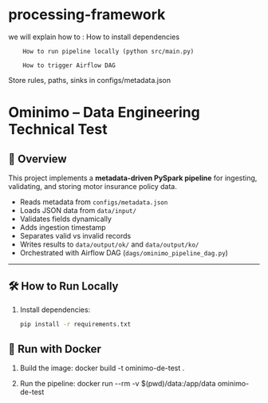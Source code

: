 # processing-framework
we will explain how to : 
        How to install dependencies

        How to run pipeline locally (python src/main.py)

        How to trigger Airflow DAG
Store rules, paths, sinks in configs/metadata.json
# Ominimo – Data Engineering Technical Test

## 🚀 Overview
This project implements a **metadata-driven PySpark pipeline** for ingesting, validating, and storing motor insurance policy data.

- Reads metadata from `configs/metadata.json`
- Loads JSON data from `data/input/`
- Validates fields dynamically
- Adds ingestion timestamp
- Separates valid vs invalid records
- Writes results to `data/output/ok/` and `data/output/ko/`
- Orchestrated with Airflow DAG (`dags/ominimo_pipeline_dag.py`)

---

## 🛠️ How to Run Locally

1. Install dependencies:
   ```bash
   pip install -r requirements.txt
## 🐳 Run with Docker

1. Build the image:
   docker build -t ominimo-de-test .

2. Run the pipeline:
   docker run --rm -v $(pwd)/data:/app/data ominimo-de-test